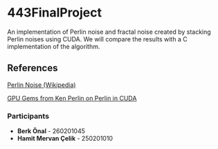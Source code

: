 # 443FinalProject
An implementation of Perlin noise and fractal noise created by stacking Perlin noises using CUDA.
We will compare the results with a C implementation of the algorithm.

## References
[Perlin Noise (Wikipedia)](https://en.wikipedia.org/wiki/Perlin_noise)

[GPU Gems from Ken Perlin on Perlin in CUDA](https://developer.nvidia.com/gpugems/gpugems/part-i-natural-effects/chapter-5-implementing-improved-perlin-noise)

### Participants
- **Berk Önal** - 260201045
- **Hamit Mervan Çelik** - 250201010
